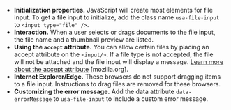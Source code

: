 - **Initialization properties.**  JavaScript will create most elements for file input. To get a file input to initialize, add the class name `usa-file-input` to `<input type="file" />`.
- **Interaction.** When a user selects or drags documents to the file input, the file name and a thumbnail preview are listed.
- **Using the `accept` attribute.** You can allow certain files by placing an accept attribute on the `<input/>`. If a file type is not accepted, the file will not be attached and the file input will display a message. [Learn more about the accept attribute](https://developer.mozilla.org/en-US/docs/Web/HTML/Element/input/file#accept) [mozilla.org].
- **Internet Explorer/Edge.** These browsers do not support dragging items to a file input. Instructions to drag files are removed for these browsers.
- **Customizing the error message.** Add the data attribute `data-errorMessage` to `usa-file-input` to include a custom error message.
